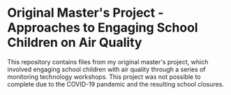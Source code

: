 # Original Master's Project - Approaches to Engaging School Children on Air Quality

This repository contains files from my original master's project, which involved engaging school children with air quality through a series of monitoring technology workshops. This project was not possible to complete due to the COVID-19 pandemic and the resulting school closures.